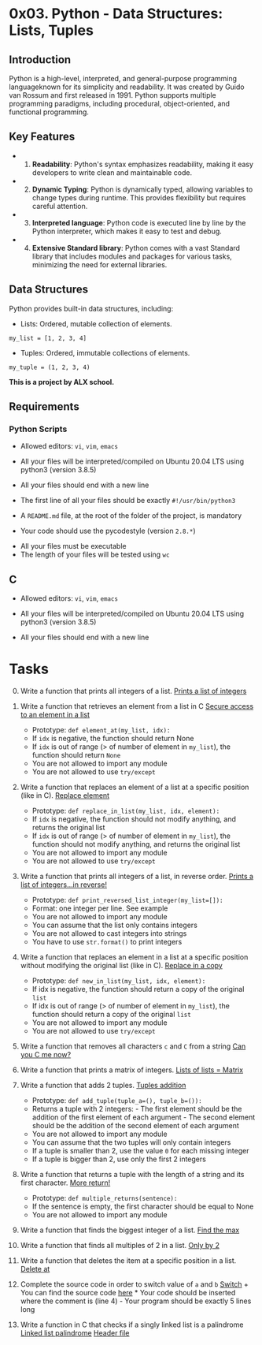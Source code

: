 # 0x03. Python - Data Structures: Lists, Tuples

## Introduction
Python is a high-level, interpreted, and general-purpose programming languageknown for its simplicity and readability. It was created by Guido van Rossum and first released in 1991. Python supports multiple programming paradigms, including procedural, object-oriented, and functional programming.

## Key Features
- 1. **Readability**: Python's syntax emphasizes readability, making it easy developers to write clean and maintainable code.
- 2. **Dynamic Typing**: Python is dynamically typed, allowing variables to change types during runtime. This provides flexibility but requires careful attention.
- 3. **Interpreted language**: Python code is executed line by line by the Python interpreter, which makes it easy to test and debug.
- 4. **Extensive Standard library**: Python comes with a vast Standard library that includes modules and packages for various tasks, minimizing the need for external libraries.

## Data Structures
Python provides built-in data structures, including:

- Lists: Ordered, mutable collection of elements.
```
my_list = [1, 2, 3, 4]
```

+ Tuples: Ordered, immutable collections of elements.
```
my_tuple = (1, 2, 3, 4)
```


**This is a project by ALX school.**

## Requirements
### Python Scripts
+ Allowed editors: `vi`, `vim`, `emacs`
- All your files will be interpreted/compiled on Ubuntu 20.04 LTS using python3 (version 3.8.5)
* All your files should end with a new line
+ The first line of all your files should be exactly `#!/usr/bin/python3`
- A `README.md` file, at the root of the folder of the project, is mandatory
* Your code should use the pycodestyle (version `2.8.*`)
+ All your files must be executable
+ The length of your files will be tested using `wc`


## C 
+ Allowed editors: `vi`, `vim`, `emacs`
- All your files will be interpreted/compiled on Ubuntu 20.04 LTS using python3 (version 3.8.5)
* All your files should end with a new line


# Tasks 
 0. Write a function that prints all integers of a list. 
[Prints a list of integers](https://github.com/Anphimens/alx-higher_level_programming/blob/master/0x03-python-data_structures/0-print_list_integer.py)

 1. Write a function that retrieves an element from a list in C
[Secure access to an element in a list](./0x03-python-data_structures/1-element_at.py)
	- Prototype: `def element_at(my_list, idx):`
	* If `idx` is negative, the function should return None
	* If `idx` is out of range (> of number of element in `my_list`), the function should return `None`
	+ You are not allowed to import any module
	+ You are not allowed to use `try/except`

 2. Write a function that replaces an element of a list at a specific position (like in C).
[Replace element](./0x03-python-data_structures/2-replace_in_list.py)
	+ Prototype: `def replace_in_list(my_list, idx, element):`
	- If `idx` is negative, the function should not modify anything, and returns the original list
	* If `idx` is out of range (> of number of element in `my_list`), the function should not modify anything, and returns the original list
	+ You are not allowed to import any module
	- You are not allowed to use `try/except`

 3. Write a function that prints all integers of a list, in reverse order.
[Prints a list of integers...in reverse!](./0x03-python-data_structures/3-print_reversed_list_integer.py)
	+ Prototype: `def print_reversed_list_integer(my_list=[]):`
	- Format: one integer per line. See example
	* You are not allowed to import any module
	+ You can assume that the list only contains integers
	- You are not allowed to cast integers into strings
	* You have to use `str.format()` to print integers


 4. Write a function that replaces an element in a list at a specific position without modifying the original list (like in C).
[Replace in a copy](./0x03-python-data_structures/4-new_in_list.py)
	- Prototype: `def new_in_list(my_list, idx, element):`
	* If idx is negative, the function should return a copy of the original `list`
	+ If idx is out of range (> of number of element in `my_list`), the function should return a copy of the original `list`
	- You are not allowed to import any module
	- You are not allowed to use `try/except`


 5. Write a function that removes all characters `c` and `C` from a string
[Can you C me now?](./0x03-python-data_structures/5-no_c.py)


 6. Write a function that prints a matrix of integers.
[Lists of lists = Matrix](./0x03-python-data_structures/6-print_matrix_integer.py)


 7. Write a function that adds 2 tuples.
[Tuples addition](./0x03-python-data_structures/7-add_tuple.py)
	+ Prototype: `def add_tuple(tuple_a=(), tuple_b=()):`
	* Returns a tuple with 2 integers:
    		- The first element should be the addition of the first element of each argument
    		- The second element should be the addition of the second element of each argument
	* You are not allowed to import any module
	+ You can assume that the two tuples will only contain integers
	- If a tuple is smaller than 2, use the value `0` for each missing integer
	+ If a tuple is bigger than 2, use only the first 2 integers


 8. Write a function that returns a tuple with the length of a string and its first character.
[More return!](./0x03-python-data_structures/8-multiple_returns.py)
	- Prototype: `def multiple_returns(sentence):`
	+ If the sentence is empty, the first character should be equal to None
	* You are not allowed to import any module


 9. Write a function that finds the biggest integer of a list.
[Find the max](./0x03-python-data_structures/9-max_integer.py)

 10. Write a function that finds all multiples of 2 in a list.
[Only by 2](./0x03-python-data_structures/10-divisible_by_2.py)

 11. Write a function that deletes the item at a specific position in a list.
[Delete at](./0x03-python-data_structures/11-delete_at.py)

 12. Complete the source code in order to switch value of `a` and `b`
[Switch](./0x03-python-data_structures/12-switch.py)
	+ You can find the source code [here](https://github.com/alx-tools/0x03.py/blob/master/12-switch_py)
	* Your code should be inserted where the comment is (line 4)
	- Your program should be exactly 5 lines long

 13. Write a function in C that checks if a singly linked list is a palindrome
[Linked list palindrome](./0x03-python-data_structures/13-is_palindrome.c)
[Header file](https://github.com/Anphimens/alx-higher_level_programming/blob/master/0x03-python-data_structures/lists.h)

